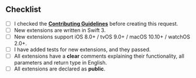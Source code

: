 <!--- Provide a general summary of your changes in the Title above -->

## Checklist
<!--- Please go over all the following points, and put an `x` in all the boxes that apply. -->
<!--- If you're unsure about any of these, don't hesitate to ask. We're here to help! -->
- [ ] I checked the [**Contributing Guidelines**](https://github.com/SwifterSwift/SwifterSwift/blob/master/CONTRIBUTING.md) before creating this request.
- [ ] New extensions are written in Swift 3.
- [ ] New extensions support iOS 8.0+ / tvOS 9.0+ / macOS 10.10+ / watchOS 2.0+.
- [ ] I have added tests for new extensions, and they passed.
- [ ] All extensions have a **clear** comments explaining their functionality, all parameters and return type in English.
- [ ] All extensions are declared as **public**.
